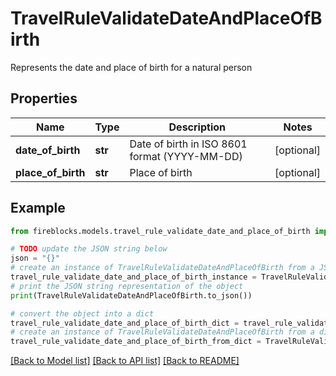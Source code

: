 # TravelRuleValidateDateAndPlaceOfBirth

Represents the date and place of birth for a natural person

## Properties

Name | Type | Description | Notes
------------ | ------------- | ------------- | -------------
**date_of_birth** | **str** | Date of birth in ISO 8601 format (YYYY-MM-DD) | [optional] 
**place_of_birth** | **str** | Place of birth | [optional] 

## Example

```python
from fireblocks.models.travel_rule_validate_date_and_place_of_birth import TravelRuleValidateDateAndPlaceOfBirth

# TODO update the JSON string below
json = "{}"
# create an instance of TravelRuleValidateDateAndPlaceOfBirth from a JSON string
travel_rule_validate_date_and_place_of_birth_instance = TravelRuleValidateDateAndPlaceOfBirth.from_json(json)
# print the JSON string representation of the object
print(TravelRuleValidateDateAndPlaceOfBirth.to_json())

# convert the object into a dict
travel_rule_validate_date_and_place_of_birth_dict = travel_rule_validate_date_and_place_of_birth_instance.to_dict()
# create an instance of TravelRuleValidateDateAndPlaceOfBirth from a dict
travel_rule_validate_date_and_place_of_birth_from_dict = TravelRuleValidateDateAndPlaceOfBirth.from_dict(travel_rule_validate_date_and_place_of_birth_dict)
```
[[Back to Model list]](../README.md#documentation-for-models) [[Back to API list]](../README.md#documentation-for-api-endpoints) [[Back to README]](../README.md)


